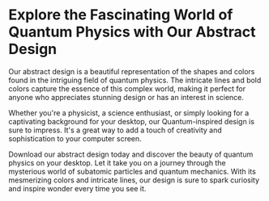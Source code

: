 <!--font:Poppins-->

# Explore the Fascinating World of Quantum Physics with Our Abstract Design

Our abstract design is a beautiful representation of the shapes and colors found in the intriguing field of quantum physics. The intricate lines and bold colors capture the essence of this complex world, making it perfect for anyone who appreciates stunning design or has an interest in science.

Whether you're a physicist, a science enthusiast, or simply looking for a captivating background for your desktop, our Quantum-inspired design is sure to impress. It's a great way to add a touch of creativity and sophistication to your computer screen.

Download our abstract design today and discover the beauty of quantum physics on your desktop. Let it take you on a journey through the mysterious world of subatomic particles and quantum mechanics. With its mesmerizing colors and intricate lines, our design is sure to spark curiosity and inspire wonder every time you see it.

<!--

Write me markdown content of website with wallpaper:

"An abstract wallpaper inspired by the shapes and colors of quantum physics, with bold colors and intricate lines."

The header of the page should not be copy of the text but rather a real content of the website which is using this wallpaper.


---


# Quantum Wallpaper

Enhance your desktop with our abstract wallpaper inspired by the fascinating world of quantum physics. The wallpaper features bold colors and intricate lines that capture the essence of this complex field.

Whether you're a physicist, science enthusiast, or just appreciate beautiful design, our Quantum Wallpaper is sure to impress. It's perfect for adding a touch of creativity and sophistication to your computer screen.

Download now and experience the beauty of quantum physics on your desktop!


---


Heading should not include word "wallpaper". The website should not be about the wallpaper itself, wallpaper is just a related background, rewrite whole content.


---


# Explore the Quantum World with Our Abstract Design

Our abstract design is inspired by the fascinating shapes and colors of quantum physics. The intricate lines and bold colors capture the essence of this complex field, making it perfect for anyone who appreciates beautiful design or has an interest in science.

Whether you're a physicist, a science enthusiast, or just looking for a stunning background for your desktop, our Quantum-inspired design is sure to impress. It's a great way to add a touch of creativity and sophistication to your computer screen.

Download now and explore the beauty of quantum physics on your desktop. Let our abstract design take you on a journey through the mysterious world of subatomic particles and quantum mechanics.


---


Heading is too long, rewrite whole content.


---


# Discover the Beauty of Quantum Physics with Our Abstract Design

Our abstract design is a stunning representation of the shapes and colors found in the fascinating world of quantum physics. The intricate lines and bold colors capture the essence of this complex field, making it perfect for anyone who appreciates beautiful design or has an interest in science.

Whether you're a physicist, a science enthusiast, or just looking for a captivating background for your desktop, our Quantum-inspired design is sure to impress. It's a great way to add a touch of creativity and sophistication to your computer screen.

Experience the beauty of quantum physics on your desktop by downloading our abstract design today. Let it take you on a journey through the mysterious world of subatomic particles and quantum mechanics. With its mesmerizing colors and intricate lines, our design is sure to inspire awe and wonder every time you see it.


---


Heading is too long, rewrite whole content.


---


# Explore the Fascinating World of Quantum Physics with Our Abstract Design

Our abstract design is a beautiful representation of the shapes and colors found in the intriguing field of quantum physics. The intricate lines and bold colors capture the essence of this complex world, making it perfect for anyone who appreciates stunning design or has an interest in science.

Whether you're a physicist, a science enthusiast, or simply looking for a captivating background for your desktop, our Quantum-inspired design is sure to impress. It's a great way to add a touch of creativity and sophistication to your computer screen.

Download our abstract design today and discover the beauty of quantum physics on your desktop. Let it take you on a journey through the mysterious world of subatomic particles and quantum mechanics. With its mesmerizing colors and intricate lines, our design is sure to spark curiosity and inspire wonder every time you see it.


---


Write me a Google font which is best fitting for the website.

Pick from the list:
- Open Sans
- Playfair Display
- Lato
- Barlow Condensed
- Dancing Script
- Lobster
- Roboto
- Futura
- Alegreya
- Inter
- Great Vibes
- Poppins
- Montserrat
- Orbitron
- Raleway
- IBM Plex Sans
- Exo 2


Write just the font name nothing else.


---


Poppins

-->
